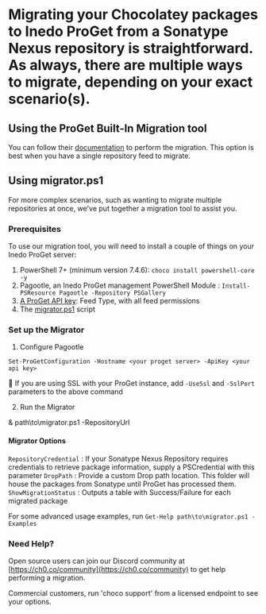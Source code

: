# Migrating your Chocolatey packages to Inedo ProGet from a Sonatype Nexus repository is straightforward. As always, there are multiple ways to migrate, depending on your exact scenario(s).

## Using the ProGet Built-In Migration tool

You can follow their [documentation](https://docs.inedo.com/docs/proget/installation/migrating-to-proget/proget-other-feed-migration) to perform the migration. This option is best when you have a single repository feed to migrate.

## Using migrator.ps1

For more complex scenarios, such as wanting to migrate multiple repositories at once, we've put together a migration tool to assist you.

### Prerequisites

To use our migration tool, you will need to install a couple of things on your Inedo ProGet server:

1. PowerShell 7+ (minimum version 7.4.6): `choco install powershell-core -y`
2. Pagootle, an Inedo ProGet management PowerShell Module : `Install-PSResource Pagootle -Repository PSGallery`
3. [A ProGet API key](https://docs.inedo.com/docs/proget/api/apikeys#creating-and-managing-api-keys): Feed Type, with all feed permissions
4. The [migrator.ps1](Fellowship/migrator.ps1)  script

### Set up the Migrator

1. Configure Pagootle

`Set-ProGetConfiguration -Hostname <your proget server> -ApiKey <your api key>`

📓 If you are using SSL with your ProGet instance, add `-UseSsl` and `-SslPort` parameters to the above command

2. Run the Migrator

& path\to\migrator.ps1 -RepositoryUrl <your repository url>

#### Migrator Options

`RepositoryCredential` : If your Sonatype Nexus Repository requires credentials to retrieve package information, supply a PSCredential with this parameter
`DropPath` : Provide a custom Drop path location. This folder will house the packages from Sonatype until ProGet has processed them. 
`ShowMigrationStatus` : Outputs a table with Success/Failure for each migrated package

For some advanced usage examples, run `Get-Help path\to\migrator.ps1 -Examples`

### Need Help?

Open source users can join our Discord community at [https://ch0.co/community](https://ch0.co/community) to get help performing a migration.

Commercial customers, run 'choco support' from a licensed endpoint to see your options.